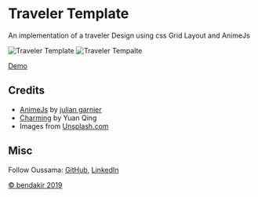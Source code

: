 # Traveler Template  

An implementation of a traveler Design using css Grid Layout and AnimeJs

![Traveler Template](https://imgur.com/N3L5zlA)
![Traveler Tempalte](https://imgur.com/RrTbUI7)

[Demo](https://traveler-template.firebaseapp.com/)

## Credits

- [AnimeJs](https://animejs.com/) by [julian garnier](https://github.com/juliangarnier)
- [Charming](https://github.com/yuanqing/charming) by Yuan Qing
- Images from [Unsplash.com](https://unsplash.com/)


## Misc

Follow Oussama: [GitHub](https://github.com/BDKoussama/), [LinkedIn](https://www.linkedin.com/in/bendakir-oussama/)

[© bendakir 2019](http://www.bendakir.com)





